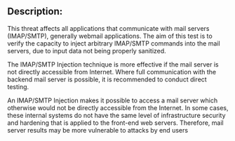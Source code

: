 ## Description:

This threat affects all applications that communicate with mail servers (IMAP/SMTP), generally webmail 
applications. The aim of this test is to verify the capacity to inject arbitrary IMAP/SMTP commands into
the mail servers, due to input data not being properly sanitized.


The IMAP/SMTP Injection technique is more effective if the mail server is not directly accessible from Internet.
Where full communication with the backend mail server is possible, it is recommended to conduct direct testing.


An IMAP/SMTP Injection makes it possible to access a mail server which otherwise would not be directly accessible
from the Internet. In some cases, these internal systems do not have the same level of infrastructure security and
hardening that is applied to the front-end web servers. Therefore, mail server results may be more vulnerable to
attacks by end users
